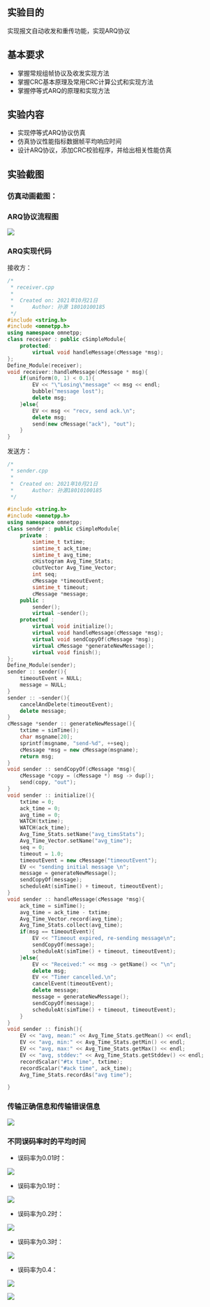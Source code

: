 ## 实验目的

实现报文自动收发和重传功能，实现ARQ协议

## 基本要求

* 掌握常规组帧协议及收发实现方法
* 掌握CRC基本原理及常用CRC计算公式和实现方法
* 掌握停等式ARQ的原理和实现方法

## 实验内容

* 实现停等式ARQ协议仿真
* 仿真协议性能指标数据帧平均响应时间
* 设计ARQ协议，添加CRC校验程序，并给出相关性能仿真

## 实验截图

### 仿真动画截图：

### ARQ协议流程图

![](./img/stop-and-wait.png)

### ARQ实现代码

接收方：

```c++
/*
 * receiver.cpp
 *
 *  Created on: 2021年10月21日
 *      Author: 孙源 18010100185
 */
#include <string.h>
#include <omnetpp.h>
using namespace omnetpp;
class receiver : public cSimpleModule{
    protected:
        virtual void handleMessage(cMessage *msg);
};
Define_Module(receiver);
void receiver::handleMessage(cMessage * msg){
    if(uniform(0, 1) < 0.1){
        EV << "\"Losing\"message" << msg << endl;
        bubble("message lost");
        delete msg;
    }else{
        EV << msg << "recv, send ack.\n";
        delete msg;
        send(new cMessage("ack"), "out");
    }
}

```

发送方：

```cpp
/*
 * sender.cpp
 *
 *  Created on: 2021年10月21日
 *      Author: 孙源18010100185
 */

#include <string.h>
#include <omnetpp.h>
using namespace omnetpp;
class sender : public cSimpleModule{
    private :
        simtime_t txtime;
        simtime_t ack_time;
        simtime_t avg_time;
        cHistogram Avg_Time_Stats;
        cOutVector Avg_Time_Vector;
        int seq;
        cMessage *timeoutEvent;
        simtime_t timeout;
        cMessage *message;
    public :
        sender();
        virtual ~sender();
    protected :
        virtual void initialize();
        virtual void handleMessage(cMessage *msg);
        virtual void sendCopyOf(cMessage *msg);
        virtual cMessage *generateNewMessage();
        virtual void finish();
};
Define_Module(sender);
sender :: sender(){
    timeoutEvent = NULL;
    message = NULL;
}
sender :: ~sender(){
    cancelAndDelete(timeoutEvent);
    delete message;
}
cMessage *sender :: generateNewMessage(){
    txtime = simTime();
    char msgname[20];
    sprintf(msgname, "send-%d", ++seq);
    cMessage *msg = new cMessage(msgname);
    return msg;
}
void sender :: sendCopyOf(cMessage *msg){
    cMessage *copy = (cMessage *) msg -> dup();
    send(copy, "out");
}
void sender :: initialize(){
    txtime = 0;
    ack_time = 0;
    avg_time = 0;
    WATCH(txtime);
    WATCH(ack_time);
    Avg_Time_Stats.setName("avg_timsStats");
    Avg_Time_Vector.setName("avg_time");
    seq = 0;
    timeout = 1.0;
    timeoutEvent = new cMessage("timeoutEvent");
    EV << "sending initial message \n";
    message = generateNewMessage();
    sendCopyOf(message);
    scheduleAt(simTime() + timeout, timeoutEvent);
}
void sender :: handleMessage(cMessage *msg){
    ack_time = simTime();
    avg_time = ack_time - txtime;
    Avg_Time_Vector.record(avg_time);
    Avg_Time_Stats.collect(avg_time);
    if(msg == timeoutEvent){
        EV << "Timeout expired, re-sending message\n";
        sendCopyOf(message);
        scheduleAt(simTime() + timeout, timeoutEvent);
    }else{
        EV << "Received:" << msg -> getName() << "\n";
        delete msg;
        EV << "Timer cancelled.\n";
        cancelEvent(timeoutEvent);
        delete message;
        message = generateNewMessage();
        sendCopyOf(message);
        scheduleAt(simTime() + timeout, timeoutEvent);
    }
}
void sender :: finish(){
    EV << "avg, mean:" << Avg_Time_Stats.getMean() << endl;
    EV << "avg, min:" << Avg_Time_Stats.getMin() << endl;
    EV << "avg, max:" << Avg_Time_Stats.getMax() << endl;
    EV << "avg, stddev:" << Avg_Time_Stats.getStddev() << endl;
    recordScalar("#tx time", txtime);
    recordScalar("#ack time", ack_time);
    Avg_Time_Stats.recordAs("avg time");

}
```

### 传输正确信息和传输错误信息

![](./img/正确信息和错误信息.png)

### 不同误码率时的平均时间

* 误码率为0.01时：

![](./img/误码率为0.01平均时间.png)

* 误码率为0.1时：

![](./img/误码率为0.1时的平均时间.png)

* 误码率为0.2时：

![](./img/误码率为0.2时频率时间.png)

* 误码率为0.3时：

![](./img/误码率为0.3时的平均时间.png)

* 误码率为0.4：

![](./img/误码率为0.4时平均时间.png)

![](./img/误码率_平均时间.png)


